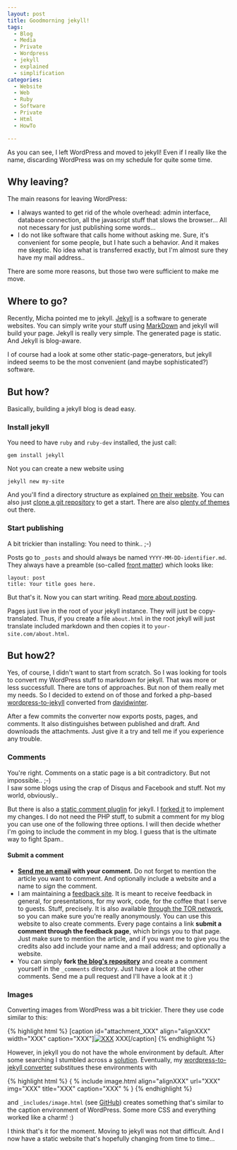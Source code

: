 ```yaml
---
layout: post
title: Goodmorning jekyll!
tags:
  - Blog
  - Media
  - Private
  - Wordpress
  - jekyll
  - explained
  - simplification
categories:
  - Website
  - Web
  - Ruby
  - Software
  - Private
  - Html
  - HowTo

---
```


As you can see, I left WordPress and moved to jekyll!
Even if I really like the name, discarding WordPress was on my schedule for quite some time.

## Why leaving?
The main reasons for leaving WordPress:

* I always wanted to get rid of the whole overhead: admin interface, database connection, all the javascript stuff that slows the browser... All not necessary for just publishing some words...
* I do not like software that calls home without asking me. Sure, it's convenient for some people, but I hate such a behavior. And it makes me skeptic. No idea what is transferred exactly, but I'm almost sure they have my mail address..

There are some more reasons, but those two were sufficient to make me move.

## Where to go?

Recently, Micha pointed me to jekyll. [Jekyll](http://jekyllrb.com/) is a software to generate websites. You can simply write your stuff using [MarkDown](https://en.wikipedia.org/wiki/Markdown) and jekyll will build your page. Jekyll is really very simple. The generated page is static. And Jekyll is blog-aware.

I of course had a look at some other static-page-generators, but jekyll indeed seems to be the most convenient (and maybe sophisticated?) software.


## But how?

Basically, building a jekyll blog is dead easy.

### Install jekyll

You need to have `ruby` and `ruby-dev` installed, the just call:

    gem install jekyll

Not you can create a new website using

    jekyll new my-site

And you'll find a directory structure as explained [on their website](http://jekyllrb.com/docs/structure/).
You can also just [clone a git repository](https://github.com/plusjade/jekyll-bootstrap) to get a start. There are also [plenty of themes](http://jekyllthemes.org/) out there.


### Start publishing

A bit trickier than installing: You need to think.. ;-)

Posts go to `_posts` and should always be named `YYYY-MM-DD-identifier.md`. They always have a preamble (so-called [front matter](http://jekyllrb.com/docs/frontmatter/)) which looks like:

~~~~~
layout: post
title: Your title goes here.
~~~~~

But that's it. Now you can start writing. Read [more about posting](http://jekyllrb.com/docs/posts/).

Pages just live in the root of your jekyll instance. They will just be copy-translated. Thus, if you create a file `about.html` in the root jekyll will just translate included markdown and then copies it to `your-site.com/about.html`.



## But how2?

Yes, of course, I didn't want to start from scratch.
So I was looking for tools to convert my WordPress stuff to markdown for jekyll.
That was more or less successfull. There are tons of approaches. But non of them really met my needs. So I decided to extend on of those and forked a php-based [wordpress-to-jekyll](https://github.com/binfalse/wordpress-to-jekyll) converted from [davidwinter](https://github.com/davidwinter/wordpress-to-jekyll).

After a few commits the converter now exports posts, pages, and comments. It also distinguishes between published and draft. And downloads the attachments. Just give it a try and tell me if you experience any trouble.

### Comments

You're right. Comments on a static page is a bit contradictory. But not impossible.. ;-)  
I saw some blogs using the crap of Disqus and Facebook and stuff. Not my world, obviously..

But there is also a [static comment pluglin](http://www.hezmatt.org/~mpalmer/blog/2011/07/19/static-comments-in-jekyll.html) for jekyll. I [forked it](https://github.com/binfalse/jekyll-static-comments) to implement my changes. I do not need the PHP stuff, to submit a comment for my blog you can use one of the following three options. I will then decide whether I'm going to include the comment in my blog. I guess that is the ultimate way to fight Spam..

#### Submit a comment

* **[Send me an email](/contact/) with your comment.** Do not forget to mention the article you want to comment. And optionally include a website and a name to *sign* the comment.
* I am maintaining a [feedback site](fb.binfalse.de/). It is meant to receive feedback in general, for presentations, for my work, code, for the coffee that I serve to guests. Stuff, precisely. It is also available [through the TOR network](http://3djgibyu5osi4na5.onion/), so you can make sure you're really anonymously. You can use this website to also create comments. Every page contains a link **submit a comment through the feedback page**, which brings you to that page. Just make sure to mention the article, and if you want me to give you the credits also add include your name and a mail address; and optionally a website.
* You can simply **fork [the blog's repository](https://github.com/binfalse/binfalse.de)** and create a comment yourself in the `_comments` directory. Just have a look at the other comments. Send me a pull request and I'll have a look at it :)

### Images

Converting images from WordPress was a bit trickier.
There they use code similar to this:

{% highlight html %}
[caption id="attachment_XXX" align="alignXXX" width="XXX" caption="XXX"]<a href="XXX"><img src="XXX" alt="XXX" title="XXX" width="XXX" height="XXX" class="size-thumbnail wp-image-XXX" /></a> XXX[/caption]
{% endhighlight %}

However, in jekyll you do not have the whole environment by default.
After some searching I stumbled across a [solution](http://codingtips.kanishkkunal.in/image-caption-jekyll/).
Eventually, my [wordpress-to-jekyll converter](https://github.com/binfalse/wordpress-to-jekyll) substitues these environments with

{% highlight html %}
{ % include image.html align="alignXXX" url="XXX" img="XXX" title="XXX" caption="XXX" % }
{% endhighlight %}


and `_includes/image.html` (see [GitHub](https://github.com/binfalse/binfalse.de/blob/master/_includes/image.html)) creates something that's similar to the caption environment of WordPress. Some more CSS and everything worked like a charm! :)

I think that's it for the moment. Moving to jekyll was not that difficult. And I now have a static website that's hopefully changing from time to time...
